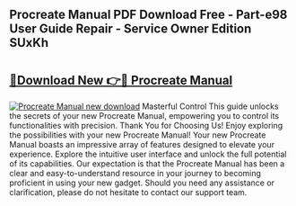 ## Procreate Manual PDF Download Free - Part-e98 User Guide Repair - Service Owner Edition SUxKh

# <h2><a href="http://cf10226.oget.top/?id=Procreate+Manual">🔗Download New 👉🔴 Procreate Manual</a></h2>

[![Procreate Manual new download](https://i.imgur.com/5g1atiW.png)](http://cf10226.oget.top/?id=Procreate+Manual)
Masterful Control This guide unlocks the secrets of your new Procreate Manual, empowering you to control its functionalities with precision. Thank You for Choosing Us! Enjoy exploring the possibilities with your new Procreate Manual! Your new Procreate Manual boasts an impressive array of features designed to elevate your experience. Explore the intuitive user interface and unlock the full potential of its capabilities. Our expectation is that the Procreate Manual has been a clear and easy-to-understand resource in your journey to becoming proficient in using your new gadget. Should you need any assistance or clarification, please do not hesitate to contact our support team.
